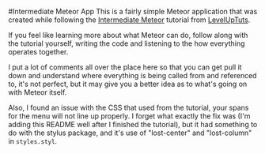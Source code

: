 #Intermediate Meteor App
This is a fairly simple Meteor application that was created while following the 
[Intermediate Meteor](https://www.youtube.com/watch?v=BI8IslJHSag&list=PLLnpHn493BHFYZUSK62aVycgcAouqBt7V) tutorial 
from [LevelUpTuts](https://www.youtube.com/channel/UCyU5wkjgQYGRB0hIHMwm2Sg).

If you feel like learning more about what Meteor can do, follow along with the tutorial yourself, writing the code and 
 listening to the how everything operates together.
 
I put a lot of comments all over the place here so that you can get pull it down and understand where everything is 
being called from and referenced to, it's not perfect, but it may give you a better idea as to what's going on with Meteor
itself.

Also, I found an issue with the CSS that used from the tutorial, your spans for the menu will not line up properly. I 
forget what exactly the fix was (I'm adding this README well after I finished the tutorial), but it had something to do 
with the stylus package, and it's use of "lost-center" and "lost-column" in `styles.styl`.